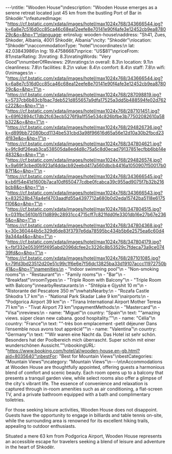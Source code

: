 ---\ntitle: "Wooden House"\ndescription: "Wooden House emerges as a serene retreat located just 45 km from the bustling Port of Bar in Shkodër."\nfeaturedImage: "https://cf.bstatic.com/xdata/images/hotel/max1024x768/343666544.jpg?k=6a8e7c516d0cc85ca46c68ea12eefe8e70141e90f4afe3e12452cb9ea878029c&o=&hp=1"\nlanguage: en\nslug: wooden-house\naddress: "Sh41, Zues, Shkoder, Albania, 4001 Shkodër, Albania"\ncity: "Shkodër"\nlocation: "Shkodër"\naccommodationType: "hotel"\ncoordinates:\n  lat: 42.03843986\n  lng: 19.47586687\nprice: "US$81"\npriceFrom: 81\nstarRating: 3\nrating: 8.3\nratingWords: "Very Good"\nnumberOfReviews: 29\nratings:\n  overall: 8.3\n  location: 9.1\n  cleanliness: 7.8\n  facilities: 8.2\n  value: 8.4\n  comfort: 8.4\n  staff: 7.8\n  wifi: 0\nimages:\n  - "https://cf.bstatic.com/xdata/images/hotel/max1024x768/343666544.jpg?k=6a8e7c516d0cc85ca46c68ea12eefe8e70141e90f4afe3e12452cb9ea878029c&o=&hp=1"\n  - "https://cf.bstatic.com/xdata/images/hotel/max1024x768/287098819.jpg?k=5737cb6b83cb1bac7deb521d855657a9dfa17525a3dd5b488594fe02d762c222&o=&hp=1"\n  - "https://cf.bstatic.com/xdata/images/hotel/max1024x768/287101451.jpg?k=69f62894c17db2fc63ecb5276f9a1f55e534c826bfbe3b77502082610a58b322&o=&hp=1"\n  - "https://cf.bstatic.com/xdata/images/hotel/max1024x768/294826736.jpg?k=d899bb72080bcd1134be531cbd3a98f96616d65a56e12d10a30b2fbcd234f83e&o=&hp=1"\n  - "https://cf.bstatic.com/xdata/images/hotel/max1024x768/347804621.jpg?k=9fc9df26eab3ca538505da8ed4d8c75a5c8d0ecad79137851ecfbb6bb14e4832&o=&hp=1"\n  - "https://cf.bstatic.com/xdata/images/hotel/max1024x768/294826574.jpg?k=9a69f3cbed0b923af4ddacb92eebd417a560dbcb4416a1050907f50017b087f1&o=&hp=1"\n  - "https://cf.bstatic.com/xdata/images/hotel/max1024x768/343666545.jpg?k=b6f54e41d1600b7aca10df650477cdbe0fcabca39c955ad9075f7b32b216bcb8&o=&hp=1"\n  - "https://cf.bstatic.com/xdata/images/hotel/max1024x768/343666543.jpg?k=832528b474a4ef4703aadfd55a4397712a680b0d2eda15742ba5118e6175f106&o=&hp=1"\n  - "https://cf.bstatic.com/xdata/images/hotel/max1024x768/347804515.jpg?k=031fbc5610b1511d899c28931cc4715cff7c821fdd0fe3301db16e27b67e2365&o=&hp=1"\n  - "https://cf.bstatic.com/xdata/images/hotel/max1024x768/347804368.jpg?k=30c360444b5c329d6de83f3797e6da78595bc434b5b6e2575ea6c60d49a344a4&o=&hp=1"\n  - "https://cf.bstatic.com/xdata/images/hotel/max1024x768/347804179.jpg?k=fbf332e05391f5f495abd2096dcfee2c3226c8b53529c7fdeca73a9ce07439fd&o=&hp=1"\n  - "https://cf.bstatic.com/xdata/images/hotel/max1024x768/287101085.jpg?k=79fd3bd23512d20e51c99c1f6e6e7f56dc13825ba33d19107accc11972750b41&o=&hp=1"\namenities:\n  - "Indoor swimming pool"\n  - "Non-smoking rooms"\n  - "Restaurant"\n  - "Family rooms"\n  - "Bar"\n  - "Breakfast"\nroomTypes:\n  - "Triple Room with Balcony"\n  - "Triple Room with Balcony"\nnearbyRestaurants:\n  - "Shtëpia e Gjyshit 10 m"\n  - "Ristorante del Pescatore 350 m"\nwhatsNearby:\n  - "Rozafa Castle Shkodra 1.7 km"\n  - "National Park Skadar Lake 9 km"\nairports:\n  - "Podgorica Airport 39 km"\n  - "Tirana International Airport Mother Teresa 71 km"\n  - "Tivat Airport 73 km"\npaymentMethods:\n  - "Mastercard"\n  - "Visa"\nreviews:\n  - name: "Miguel"\n    country: "Spain"\n    text: "“amazing views.
súper clean new cabana.
good hospitality.”"\n  - name: "Célia"\n    country: "France"\n    text: "“-très bon emplacement -petit déjeuner Dans l’ensemble nous avons tout apprécié”"\n  - name: "Valentina"\n    country: "Germany"\n    text: "“Wir waren eine Nacht da. Das Hotel ist sehr schön. Besonders hat der Poolbereich mich überrascht. Super schön mit einer wunderschönen Aussicht.”"\nbookingURL: "https://www.booking.com/hotel/al/wooden-house.en-gb.html?aid=8035640"\nbestFor: "Best for Mountain Views"\nbestCategories: "Mountain Views"\ncategory: "Mountain Views"\n---\n\nAccommodations at Wooden House are thoughtfully appointed, offering guests a harmonious blend of comfort and scenic beauty. Each room opens up to a balcony that presents a tranquil garden view, while select rooms also offer a glimpse of the city's vibrant life. The essence of convenience and relaxation is captured through in-room amenities such as air conditioning, a flat-screen TV, and a private bathroom equipped with a bath and complimentary toiletries.

For those seeking leisure activities, Wooden House does not disappoint. Guests have the opportunity to engage in billiards and table tennis on-site, while the surrounding area is renowned for its excellent hiking trails, appealing to outdoor enthusiasts.

Situated a mere 63 km from Podgorica Airport, Wooden House represents an accessible escape for travelers seeking a blend of leisure and adventure in the heart of Shkodër.